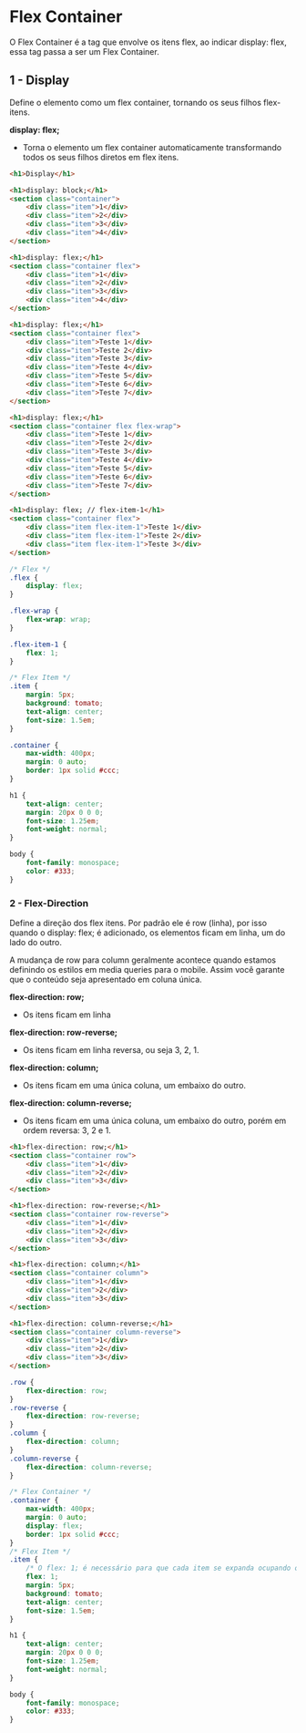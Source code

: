# Flex Container

O Flex Container é a tag que envolve os itens flex, ao indicar display: flex, essa tag passa a ser um Flex Container.

## 1 - Display

Define o elemento como um flex container, tornando os seus filhos flex-itens.

**display: flex;**
- Torna o elemento um flex container automaticamente transformando todos os seus filhos diretos em flex itens.

```html
<h1>Display</h1>

<h1>display: block;</h1>
<section class="container">
	<div class="item">1</div>
	<div class="item">2</div>
	<div class="item">3</div>
	<div class="item">4</div>
</section>

<h1>display: flex;</h1>
<section class="container flex">
	<div class="item">1</div>
	<div class="item">2</div>
	<div class="item">3</div>
	<div class="item">4</div>
</section>

<h1>display: flex;</h1>
<section class="container flex">
	<div class="item">Teste 1</div>
	<div class="item">Teste 2</div>
	<div class="item">Teste 3</div>
	<div class="item">Teste 4</div>
	<div class="item">Teste 5</div>
	<div class="item">Teste 6</div>
	<div class="item">Teste 7</div>
</section>

<h1>display: flex;</h1>
<section class="container flex flex-wrap">
	<div class="item">Teste 1</div>
	<div class="item">Teste 2</div>
	<div class="item">Teste 3</div>
	<div class="item">Teste 4</div>
	<div class="item">Teste 5</div>
	<div class="item">Teste 6</div>
	<div class="item">Teste 7</div>
</section>

<h1>display: flex; // flex-item-1</h1>
<section class="container flex">
	<div class="item flex-item-1">Teste 1</div>
	<div class="item flex-item-1">Teste 2</div>
	<div class="item flex-item-1">Teste 3</div>
</section>
```

```css
/* Flex */
.flex {
	display: flex;
}

.flex-wrap {
	flex-wrap: wrap;
}

.flex-item-1 {
	flex: 1;
}

/* Flex Item */
.item {
	margin: 5px;
	background: tomato;
	text-align: center;
	font-size: 1.5em;
}

.container {
	max-width: 400px;
	margin: 0 auto;
	border: 1px solid #ccc;
}

h1 {
	text-align: center;
	margin: 20px 0 0 0;
	font-size: 1.25em;
	font-weight: normal;
}

body {
	font-family: monospace;
	color: #333;
}
```

### 2 - Flex-Direction

Define a direção dos flex itens. Por padrão ele é row (linha), por isso quando o display: flex; é adicionado, os elementos ficam em linha, um do lado do outro.

A mudança de row para column geralmente acontece quando estamos definindo os estilos em media queries para o mobile. Assim você garante que o conteúdo seja apresentado em coluna única.

**flex-direction: row;**
- Os itens ficam em linha
 
**flex-direction: row-reverse;**
- Os itens ficam em linha reversa, ou seja 3, 2, 1.

**flex-direction: column;**
- Os itens ficam em uma única coluna, um embaixo do outro.

**flex-direction: column-reverse;**
- Os itens ficam em uma única coluna, um embaixo do outro, porém em ordem reversa: 3, 2 e 1.

```html
<h1>flex-direction: row;</h1>
<section class="container row">
	<div class="item">1</div>
	<div class="item">2</div>
	<div class="item">3</div>
</section>

<h1>flex-direction: row-reverse;</h1>
<section class="container row-reverse">
	<div class="item">1</div>
	<div class="item">2</div>
	<div class="item">3</div>
</section>

<h1>flex-direction: column;</h1>
<section class="container column">
	<div class="item">1</div>
	<div class="item">2</div>
	<div class="item">3</div>
</section>

<h1>flex-direction: column-reverse;</h1>
<section class="container column-reverse">
	<div class="item">1</div>
	<div class="item">2</div>
	<div class="item">3</div>
</section>
```

```css
.row {
	flex-direction: row;
}
.row-reverse {
	flex-direction: row-reverse;
}
.column {
	flex-direction: column;
}
.column-reverse {
	flex-direction: column-reverse;
}

/* Flex Container */
.container {
	max-width: 400px;
	margin: 0 auto;
	display: flex;
	border: 1px solid #ccc;
}
/* Flex Item */
.item {
	/* O flex: 1; é necessário para que cada item se expanda ocupando o tamanho máximo do container. */
	flex: 1;
	margin: 5px;
	background: tomato;
	text-align: center;
	font-size: 1.5em;
}

h1 {
	text-align: center;
	margin: 20px 0 0 0;
	font-size: 1.25em;
	font-weight: normal;
}

body {
	font-family: monospace;
	color: #333;
}
```
